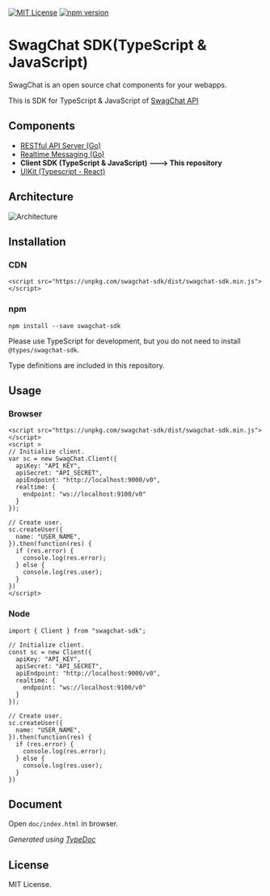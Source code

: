 [![MIT License](http://img.shields.io/badge/license-MIT-blue.svg?style=flat)](LICENSE)
[![npm version](https://badge.fury.io/js/swagchat-sdk.svg)](https://badge.fury.io/js/swagchat-sdk)

# SwagChat SDK(TypeScript & JavaScript)

SwagChat is an open source chat components for your webapps.

This is SDK for TypeScript & JavaScript of [SwagChat API](http://github.com/fairway-corp/swagchat-api)


## Components

* [RESTful API Server (Go)](http://github.com/fairway-corp/swagchat-api)
* [Realtime Messaging (Go)](http://github.com/fairway-corp/swagchat-realtime)
* **Client SDK (TypeScript & JavaScript) ---> This repository**
* [UIKit (Typescript - React)](http://github.com/fairway-corp/react-swagchat)

## Architecture

![Architecture](https://client.fairway.ne.jp/swagchat/img/architecture-201703011307.png "Architecture")

## Installation

### CDN

```
<script src="https://unpkg.com/swagchat-sdk/dist/swagchat-sdk.min.js"></script>
```

### npm

```
npm install --save swagchat-sdk
```

Please use TypeScript for development, but you do not need to install `@types/swagchat-sdk`.


Type definitions are included in this repository.

## Usage

### Browser

```
<script src="https://unpkg.com/swagchat-sdk/dist/swagchat-sdk.min.js"></script>
<script >
// Initialize client.
var sc = new SwagChat.Client({
  apiKey: "API_KEY",
  apiSecret: "API_SECRET",
  apiEndpoint: "http://localhost:9000/v0",
  realtime: {
    endpoint: "ws://localhost:9100/v0"
  }
});

// Create user.
sc.createUser({
  name: "USER_NAME",
}).then(function(res) {
  if (res.error) {
    console.log(res.error);
  } else {
    console.log(res.user);
  }
})
</script>
```

### Node

```
import { Client } from "swagchat-sdk";

// Initialize client.
const sc = new Client({
  apiKey: "API_KEY",
  apiSecret: "API_SECRET",
  apiEndpoint: "http://localhost:9000/v0",
  realtime: {
    endpoint: "ws://localhost:9100/v0"
  }
});

// Create user.
sc.createUser({
  name: "USER_NAME",
}).then(function(res) {
  if (res.error) {
    console.log(res.error);
  } else {
    console.log(res.user);
  }
})

```

## Document

Open `doc/index.html` in browser.

*Generated using [TypeDoc](http://typedoc.org)*

## License

MIT License.
